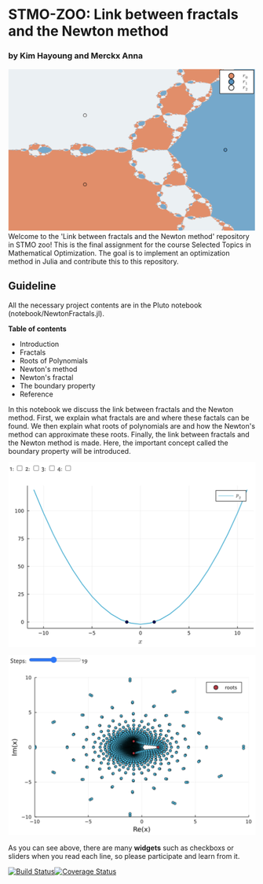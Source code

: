 # STMO-ZOO: Link between fractals and the Newton method
### by Kim Hayoung and Merckx Anna
![Optional Text](https://github.com/HayoungKim27/STMOZOO/blob/b5a472f096674cef7b7e06b5627d4f09e4259980/figure/readmefractal.png)
Welcome to the 'Link between fractals and the Newton method' repository in STMO zoo! This is the final assignment for the course Selected Topics in Mathematical Optimization. The goal is to implement an optimization method in Julia and contribute this to this repository.

## Guideline
All the necessary project contents are in the Pluto notebook (notebook/NewtonFractals.jl).

**Table of contents**
- Introduction
- Fractals
- Roots of Polynomials
- Newton's method
- Newton's fractal
- The boundary property
- Reference

In this notebook we discuss the link between fractals and the Newton method. First, we explain what fractals are and where these factals can be found. We then explain what roots of polynomials are and how the Newton's method can approximate these roots. Finally, the link between fractals and the Newton method is made. Here, the important concept called the boundary property will be introduced.

![Optional Text](https://github.com/HayoungKim27/STMOZOO/blob/b5a472f096674cef7b7e06b5627d4f09e4259980/figure/widget_checkbox.png)

![Optional Text](https://github.com/HayoungKim27/STMOZOO/blob/b5a472f096674cef7b7e06b5627d4f09e4259980/figure/widget_slider.png)

As you can see above, there are many **widgets** such as checkboxs or sliders when you read each line, so please participate and learn from it.


[![Build Status](https://travis-ci.org/MichielStock/STMOZOO.svg?branch=master)](https://travis-ci.org/MichielStock/STMOZOO)[![Coverage Status](https://coveralls.io/repos/github/MichielStock/STMOZOO/badge.svg?branch=master)](https://coveralls.io/github/MichielStock/STMOZOO?branch=master)
